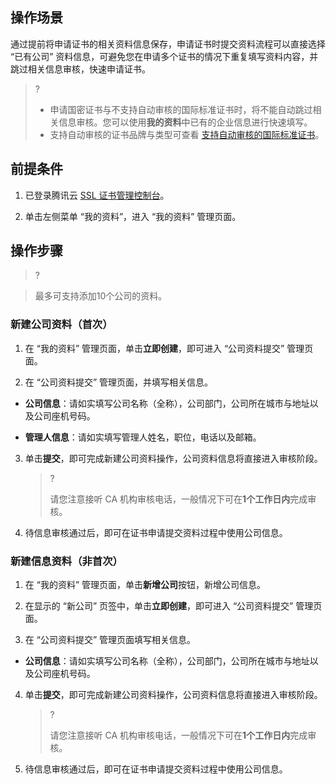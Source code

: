 ## 操作场景

通过提前将申请证书的相关资料信息保存，申请证书时提交资料流程可以直接选择 “已有公司” 资料信息，可避免您在申请多个证书的情况下重复填写资料内容，并跳过相关信息审核，快速申请证书。

>?
> 
> - 申请国密证书与不支持自动审核的国际标准证书时，将不能自动跳过相关信息审核。您可以使用**我的资料**中已有的企业信息进行快速填写。
> - 支持自动审核的证书品牌与类型可查看 [支持自动审核的国际标准证书](https://www.tencentcloud.com/document/product/1007/53630)。


## 前提条件
1. 已登录腾讯云 [SSL 证书管理控制台](https://console.cloud.tencent.com/certoverview)。

2. 单击左侧菜单 “我的资料”，进入 “我的资料” 管理页面。


## 操作步骤

>?
> 

> 最多可支持添加10个公司的资料。
> 


### 新建公司资料（首次）
1. 在 “我的资料” 管理页面，单击**立即创建**，即可进入 “公司资料提交” 管理页面。

2. 在 “公司资料提交” 管理页面，并填写相关信息。

  - **公司信息**：请如实填写公司名称（全称），公司部门，公司所在城市与地址以及公司座机号码。

  - **管理人信息**：请如实填写管理人姓名，职位，电话以及邮箱。

3. 单击**提交**，即可完成新建公司资料操作，公司资料信息将直接进入审核阶段。
   

   >?
   > 
   > 请您注意接听 CA 机构审核电话，一般情况下可在**1个工作日内**完成审核。
   > 

4. 待信息审核通过后，即可在证书申请提交资料过程中使用公司信息。


### 新建信息资料（非首次）
1. 在 “我的资料” 管理页面，单击**新增公司**按钮，新增公司信息。
2. 在显示的 “新公司” 页签中，单击**立即创建**，即可进入 “公司资料提交” 管理页面。

3. 在 “公司资料提交” 管理页面填写相关信息。

  - **公司信息**：请如实填写公司名称（全称），公司部门，公司所在城市与地址以及公司座机号码。

4. 单击**提交**，即可完成新建公司资料操作，公司资料信息将直接进入审核阶段。
   

   >?
   > 
   > 请您注意接听 CA 机构审核电话，一般情况下可在**1个工作日内**完成审核。
   > 

5. 待信息审核通过后，即可在证书申请提交资料过程中使用公司信息。

